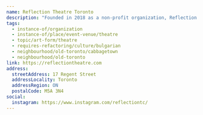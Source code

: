 ```yaml
---
name: Reflection Theatre Toronto
description: "Founded in 2018 as a non-profit organization, Reflection Theatre is the Bulgarian theatre in Toronto. The theatre creates living, contemporary, professional theatre focused on classical and contemporary Bulgarian dramaturgy. A major priority is preserving and popularizing Bulgarian culture and creativity, defending the uniqueness of the Bulgarian language, and engaging the younger generation of Bulgarians born in Canada."
tags:
  - instance-of/organization
  - instance-of/place/event-venue/theatre
  - topic/art-form/theatre
  - requires-refactoring/culture/bulgarian
  - neighbourhood/old-toronto/cabbagetown
  - neighbourhood/old-toronto
link: https://reflectiontheatre.com
address:
  streetAddress: 17 Regent Street
  addressLocality: Toronto
  addressRegion: ON
  postalCode: M5A 3N4
social:
  instagram: https://www.instagram.com/reflectiontc/
---
```

